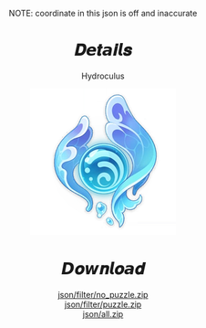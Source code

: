 <body>
  <div align="center">
    <p>NOTE: coordinate in this json is off and inaccurate</p>
    <h1>𝑫𝙚𝒕𝙖𝒊𝙡𝒔</h1>
    <p>Hydroculus</p>
    <img src=item.webp>
    <h1>𝘿𝒐𝙬𝒏𝙡𝒐𝙖𝒅</h1>
    <a href="https://github.com/Minato0211/minato-jsons/raw/main/oculus/hydroculus/4.6_SeaOfBygone/json/filter/no%20puzzle/nonpuzzle.zip">json/filter/no_puzzle.zip</a></br>
    <a href="https://github.com/Minato0211/minato-jsons/raw/main/oculus/hydroculus/4.6_SeaOfBygone/json/filter/puzzle/puzzle.zip">json/filter/puzzle.zip</a></br>
    <a href="https://github.com/Minato0211/minato-jsons/raw/main/oculus/hydroculus/4.6_SeaOfBygone/json/all/all.zip">json/all.zip</a></br>
  </div>
</body>
